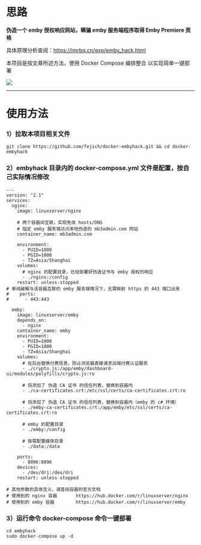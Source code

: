 # 思路

**伪造一个 emby 授权响应网站，瞒骗 emby 服务端程序取得 Emby Premiere 资格**

具体原理分析查阅：https://imrbq.cn/exp/emby_hack.html

本项目是按文章所述方法，使用 Docker Compose 编排整合
以实现简单一键部署

<img src="https://github.com/fejich/docker-embyhack/raw/main/working.jpg">

---

# 使用方法


### 1）拉取本项目相关文件
```
git clone https://github.com/fejich/docker-embyhack.git && cd docker-embyhack
```


### 2）embyhack 目录内的 docker-compose.yml 文件是配置，按自己实际情况修改
```
---
version: "2.1"
services:
  nginx:
    image: linuxserver/nginx

    # 两个容器间互联，实现免改 hosts/DNS
    # 指定 emby 服务端访问本地伪造的 mb3admin.com 网站
    container_name: mb3admin.com

    environment:
      - PUID=1000
      - PGID=1000
      - TZ=Asia/Shanghai
    volumes:
      # nginx 的配置目录，已经部署好伪造证书与 emby 授权的响应
      - ./nginx:/config
    restart: unless-stopped
# 单纯破解与该容器互联的 emby 服务端情况下，无需映射 https 的 443 端口出来
#    ports:
#      - 443:443

  emby:
    image: linuxserver/emby
    depends_on:
      - nginx
    container_name: emby
    environment:
      - PUID=1000
      - PGID=1000
      - TZ=Asia/Shanghai
    volumes:
      # 在后台替换付费信息，防止浏览器直接请求远端付费认证服务
      - ./crypto.js:/app/emby/dashboard-ui/modules/polyfills/crypto.js:ro

      # 将添加了 伪造 CA 证书 的信任列表，替换到容器内
      - ./ca-certificates.crt:/etc/ssl/certs/ca-certificates.crt:ro

      # 将添加了 伪造 CA 证书 的信任列表，替换到容器内（emby 的 c# 环境）
      - ./emby-ca-certificates.crt:/app/emby/etc/ssl/certs/ca-certificates.crt:ro

      # emby 的配置目录
      - ./emby:/config

      # 按需配置媒体目录
      - ./data:/data

    ports:
      - 8096:8096
    devices:
      - /dev/dri:/dev/dri
    restart: unless-stopped

# 其他参数的具体含义，请查阅容器的官方文档
# 使用到的 nginx 容器       https://hub.docker.com/r/linuxserver/nginx
# 使用到的 emby 容器        https://hub.docker.com/r/linuxserver/emby

```


### 3）运行命令 docker-compose 命令一键部署
```
cd embyhack
sudo docker-compose up -d
```
